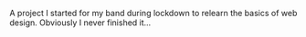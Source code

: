 A project I started for my band during lockdown to relearn the basics of web design. Obviously I never finished it...
